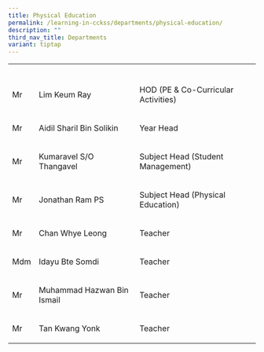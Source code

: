 ```yaml
---
title: Physical Education
permalink: /learning-in-cckss/departments/physical-education/
description: ""
third_nav_title: Departments
variant: tiptap
---
```

<table><tbody><tr><th rowspan="1" colspan="1"><p></p></th><th rowspan="1" colspan="1"><p></p></th><th rowspan="1" colspan="1"><p></p></th></tr><tr><td rowspan="1" colspan="1"><p>Mr</p></td><td rowspan="1" colspan="1"><p>Lim Keum Ray</p></td><td rowspan="1" colspan="1"><p>HOD (PE &amp; Co-Curricular Activities)</p></td></tr><tr><td rowspan="1" colspan="1"><p>Mr</p></td><td rowspan="1" colspan="1"><p>Aidil Sharil Bin Solikin</p></td><td rowspan="1" colspan="1"><p>Year Head</p></td></tr><tr><td rowspan="1" colspan="1"><p>Mr</p></td><td rowspan="1" colspan="1"><p>Kumaravel S/O Thangavel</p></td><td rowspan="1" colspan="1"><p>Subject Head (Student Management)</p></td></tr><tr><td rowspan="1" colspan="1"><p>Mr</p></td><td rowspan="1" colspan="1"><p>Jonathan Ram PS</p></td><td rowspan="1" colspan="1"><p>Subject Head (Physical Education)</p></td></tr><tr><td rowspan="1" colspan="1"><p>Mr</p></td><td rowspan="1" colspan="1"><p>Chan Whye Leong</p></td><td rowspan="1" colspan="1"><p>Teacher</p></td></tr><tr><td rowspan="1" colspan="1"><p>Mdm</p></td><td rowspan="1" colspan="1"><p>Idayu Bte Somdi</p></td><td rowspan="1" colspan="1"><p>Teacher</p></td></tr><tr><td rowspan="1" colspan="1"><p>Mr</p></td><td rowspan="1" colspan="1"><p>Muhammad Hazwan Bin Ismail</p></td><td rowspan="1" colspan="1"><p>Teacher</p></td></tr><tr><td rowspan="1" colspan="1"><p>Mr</p></td><td rowspan="1" colspan="1"><p>Tan Kwang Yonk</p></td><td rowspan="1" colspan="1"><p>Teacher</p></td></tr></tbody></table><p></p>